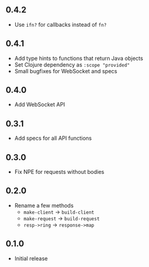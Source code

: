 ## 0.4.2

- Use `ifn?` for callbacks instead of `fn?`

## 0.4.1

- Add type hints to functions that return Java objects
- Set Clojure dependency as `:scope "provided"`
- Small bugfixes for WebSocket and specs

## 0.4.0

- Add WebSocket API

## 0.3.1

- Add specs for all API functions

## 0.3.0

- Fix NPE for requests without bodies

## 0.2.0

- Rename a few methods
  - `make-client` -> `build-client`
  - `make-request` -> `build-request`
  - `resp->ring` -> `response->map`

## 0.1.0

- Initial release
